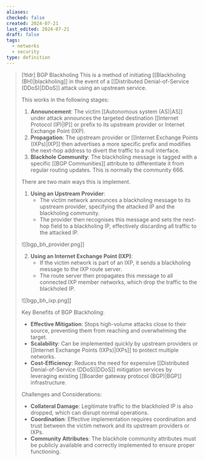 ```yaml
---
aliases: 
checked: false
created: 2024-07-21
last_edited: 2024-07-21
draft: false
tags:
  - networks
  - security
type: definition
---
```

>[!tldr] BGP Blackholing
>This is a method of initiating [[Blackholing (BH)|blackholing]] in the event of a [[Distributed Denial-of-Service (DDoS)|DDoS]] attack using an upstream service.
>
>This works in the following stages:
>1. **Announcement**: The victim [[Autonomous system (AS)|AS]] under attack announces the targeted destination [[Internet Protocol (IP)|IP]] or prefix to its upstream provider or Internet Exchange Point (IXP).
>2. **Propagation**: The upstream provider or [[Internet Exchange Points (IXPs)|IXP]] then advertises a more specific prefix and modifies the next-hop address to divert the traffic to a null interface.
>3. **Blackhole Community**: The blackholing message is tagged with a specific [[BGP Communities]] attribute to differentiate it from regular routing updates. This is normally the community 666.
>
>There are two main ways this is implement.
>
>1. **Using an Upstream Provider**:
>    - The victim network announces a blackholing message to its upstream provider, specifying the attacked IP and the blackholing community.
>    - The provider then recognises this message and sets the next-hop field to a blackholing IP, effectively discarding all traffic to the attacked IP.
>    
>![[bgp_bh_provider.png]] 
>
>2. **Using an Internet Exchange Point (IXP)**:  
>    - If the victim network is part of an IXP, it sends a blackholing message to the IXP route server.
>    - The route server then propagates this message to all connected IXP member networks, which drop the traffic to the blackholed IP.
> 
>![[bgp_bh_ixp.png]]
>
>Key Benefits of BGP Blackholing:
>- **Effective Mitigation**: Stops high-volume attacks close to their source, preventing them from reaching and overwhelming the target.
>- **Scalability**: Can be implemented quickly by upstream providers or [[Internet Exchange Points (IXPs)|IXPs]] to protect multiple networks.
>- **Cost-Efficiency**: Reduces the need for expensive [[Distributed Denial-of-Service (DDoS)|DDoS]] mitigation services by leveraging existing [[Boarder gateway protocol (BGP)|BGP]] infrastructure.
>
>Challenges and Considerations:
>
>- **Collateral Damage**: Legitimate traffic to the blackholed IP is also dropped, which can disrupt normal operations.
>- **Coordination**: Effective implementation requires coordination and trust between the victim network and its upstream providers or IXPs.
>- **Community Attributes**: The blackhole community attributes must be publicly available and correctly implemented to ensure proper functioning.

